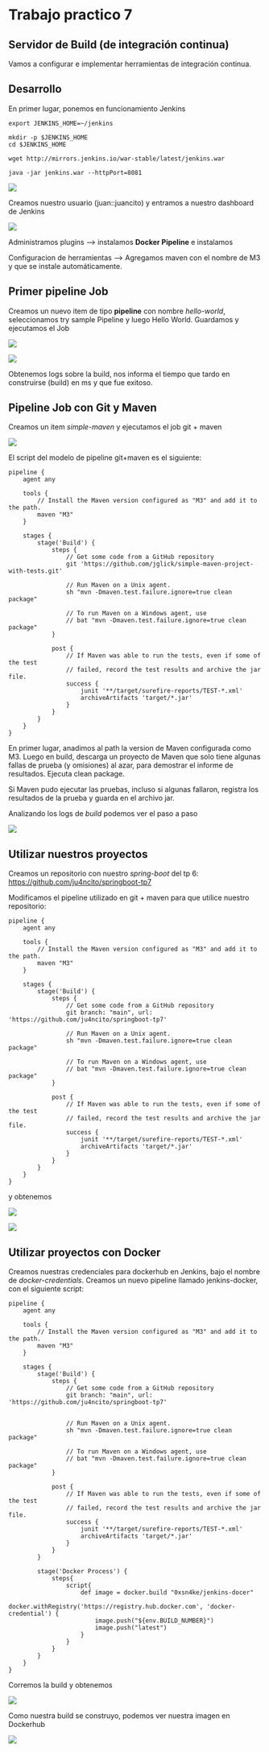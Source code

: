# Trabajo practico 7

## Servidor de Build (de integración continua)

Vamos a configurar e implementar herramientas de integración continua.

## Desarrollo

En primer lugar, ponemos en funcionamiento Jenkins

```
export JENKINS_HOME=~/jenkins

mkdir -p $JENKINS_HOME
cd $JENKINS_HOME

wget http://mirrors.jenkins.io/war-stable/latest/jenkins.war

java -jar jenkins.war --httpPort=8081
```

![](screenshots/jenkins-1.png)

Creamos nuestro usuario (juan::juancito) y entramos a nuestro dashboard de Jenkins

![](screenshots/jenkins-2.png)

Administramos plugins --> instalamos **Docker Pipeline** e instalamos

Configuracion de herramientas --> Agregamos maven con el nombre de M3 y que se instale automáticamente.

## Primer pipeline Job

Creamos un nuevo item de tipo **pipeline** con nombre *hello-world*, seleccionamos try sample Pipeline y luego Hello World. Guardamos y ejecutamos el Job

![](screenshots/jenkins-3.png)

![](screenshots/jenkins-4.png)

Obtenemos logs sobre la build, nos informa el tiempo que tardo en construirse (build) en ms y que fue exitoso.


## Pipeline Job con Git y Maven

Creamos un item *simple-maven* y ejecutamos el job git + maven

![](screenshots/jenkins-5.png)

El script del modelo de pipeline git+maven es el siguiente:

```
pipeline {
    agent any

    tools {
        // Install the Maven version configured as "M3" and add it to the path.
        maven "M3"
    }

    stages {
        stage('Build') {
            steps {
                // Get some code from a GitHub repository
                git 'https://github.com/jglick/simple-maven-project-with-tests.git'

                // Run Maven on a Unix agent.
                sh "mvn -Dmaven.test.failure.ignore=true clean package"

                // To run Maven on a Windows agent, use
                // bat "mvn -Dmaven.test.failure.ignore=true clean package"
            }

            post {
                // If Maven was able to run the tests, even if some of the test
                // failed, record the test results and archive the jar file.
                success {
                    junit '**/target/surefire-reports/TEST-*.xml'
                    archiveArtifacts 'target/*.jar'
                }
            }
        }
    }
}
```

En primer lugar, anadimos al path la version de Maven configurada como M3. Luego en build, descarga un proyecto de Maven que solo tiene algunas fallas de prueba (y omisiones) al azar, para demostrar el informe de resultados. Ejecuta clean package.

Si Maven pudo ejecutar las pruebas, incluso si algunas fallaron, registra los resultados de la prueba y guarda en el archivo jar.

Analizando los logs de *build* podemos ver el paso a paso

![](screenshots/jenkins-7.png)

## Utilizar nuestros proyectos

Creamos un repositorio con nuestro *spring-boot* del tp 6: https://github.com/ju4ncito/springboot-tp7


Modificamos el pipeline utilizado en git + maven para que utilice nuestro repositorio:
```
pipeline {
    agent any

    tools {
        // Install the Maven version configured as "M3" and add it to the path.
        maven "M3"
    }

    stages {
        stage('Build') {
            steps {
                // Get some code from a GitHub repository
                git branch: "main", url: 'https://github.com/ju4ncito/springboot-tp7'

                // Run Maven on a Unix agent.
                sh "mvn -Dmaven.test.failure.ignore=true clean package"

                // To run Maven on a Windows agent, use
                // bat "mvn -Dmaven.test.failure.ignore=true clean package"
            }

            post {
                // If Maven was able to run the tests, even if some of the test
                // failed, record the test results and archive the jar file.
                success {
                    junit '**/target/surefire-reports/TEST-*.xml'
                    archiveArtifacts 'target/*.jar'
                }
            }
        }
    }
}
```

y obtenemos


![](screenshots/jenkins-8.png)

![](screenshots/jenkins-9.png)

## Utilizar proyectos con Docker

Creamos nuestras credenciales para dockerhub en Jenkins, bajo el nombre de *docker-credentials*. Creamos un nuevo pipeline llamado jenkins-docker, con el siguiente script:

```
pipeline {
    agent any
    
    tools {
        // Install the Maven version configured as "M3" and add it to the path.
        maven "M3"
    }

    stages {
        stage('Build') {
            steps {
                // Get some code from a GitHub repository
                git branch: "main", url: 'https://github.com/ju4ncito/springboot-tp7'


                // Run Maven on a Unix agent.
                sh "mvn -Dmaven.test.failure.ignore=true clean package"

                // To run Maven on a Windows agent, use
                // bat "mvn -Dmaven.test.failure.ignore=true clean package"
            }

            post {
                // If Maven was able to run the tests, even if some of the test
                // failed, record the test results and archive the jar file.
                success {
                    junit '**/target/surefire-reports/TEST-*.xml'
                    archiveArtifacts 'target/*.jar'
                }
            }
        }
        
        stage('Docker Process') {
            steps{
                script{
                    def image = docker.build "0xsn4ke/jenkins-docer"
                    docker.withRegistry('https://registry.hub.docker.com', 'docker-credential') {
                        image.push("${env.BUILD_NUMBER}")
                        image.push("latest")
                    }
                }
            }
        }
    }
}
```

Corremos la build y obtenemos

![](screenshots/jenkins10.png)

Como nuestra build se construyo, podemos ver nuestra imagen en Dockerhub

![](screenshots/jenkinsdocker.png)

